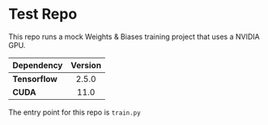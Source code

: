 # Test Repo

This repo runs a mock Weights & Biases training project that uses a NVIDIA GPU.

| Dependency | Version |
| --- | :---: |
|**Tensorflow** | 2.5.0 |
|**CUDA** | 11.0 |

The entry point for this repo is `train.py`